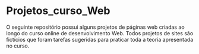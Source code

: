 # Projetos_curso_Web
O seguinte repositório possui alguns projetos de páginas web criadas ao longo do curso online de desenvolvimento Web. 
Todos projetos de sites são fictícios que foram tarefas sugeridas para praticar toda a teoria apresentada no curso.
